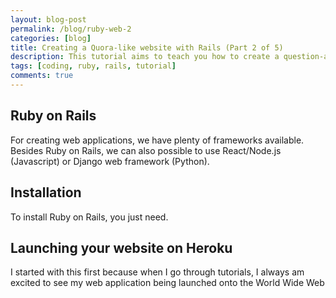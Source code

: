 ```yaml
---
layout: blog-post
permalink: /blog/ruby-web-2
categories: [blog]
title: Creating a Quora-like website with Rails (Part 2 of 5)
description: This tutorial aims to teach you how to create a question-and-answer website just like Quora
tags: [coding, ruby, rails, tutorial]
comments: true
---
```


## Ruby on Rails

For creating web applications, we have plenty of frameworks available. Besides Ruby on Rails, we can also possible to use React/Node.js (Javascript) or Django web framework (Python).

## Installation

To install Ruby on Rails, you just need.

## Launching your website on Heroku

I started with this first because when I go through tutorials, I always am excited to see my web application being launched onto the World Wide Web
